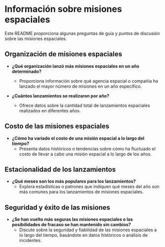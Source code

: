 # Información sobre misiones espaciales

Este README proporciona algunas preguntas de guía y puntos de discusión sobre las misiones espaciales.

## Organización de misiones espaciales

- **¿Qué organización lanzó más misiones espaciales en un año determinado?**
  - Proporciona información sobre qué agencia espacial o compañía ha lanzado el mayor número de misiones en un año específico.

- **¿Cuántos lanzamientos se realizaron por año?**
  - Ofrece datos sobre la cantidad total de lanzamientos espaciales realizados en diferentes años.

## Costo de las misiones espaciales

- **¿Cómo ha variado el costo de una misión espacial a lo largo del tiempo?**
  - Presenta datos históricos o tendencias sobre cómo ha fluctuado el costo de llevar a cabo una misión espacial a lo largo de los años.

## Estacionalidad de los lanzamientos

- **¿Qué meses son los más populares para los lanzamientos?**
  - Explora estadísticas o patrones que indiquen qué meses del año son más comunes para los lanzamientos de misiones espaciales.

## Seguridad y éxito de las misiones

- **¿Se han vuelto más seguras las misiones espaciales o las posibilidades de fracaso se han mantenido sin cambios?**
  - Discute sobre la seguridad y fiabilidad de las misiones espaciales a lo largo del tiempo, basándote en datos históricos o análisis de incidentes.
